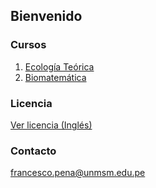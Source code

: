 ## Bienvenido



### Cursos

1. [Ecología Teórica](https://francescoapg.github.io/mathbio/ecoteo)
2. [Biomatemática](https://francescoapg.github.io/mathbio/biomath)

### Licencia

[Ver licencia (Inglés)](https://francescoapg.github.io/mathbio/lcs)

### Contacto

francesco.pena@unmsm.edu.pe
